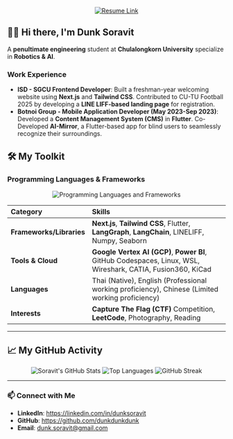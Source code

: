 <p align="center">
  <a href="https://shorturl.at/VZHUv" target="_blank">
    <img src="https://img.shields.io/badge/View_Full_Resume-0077B5?style=for-the-badge&logo=googledocs&logoColor=white" alt="Resume Link">
  </a>
</p>

## 🙋‍♂️ Hi there, I'm Dunk Soravit

A **penultimate engineering** student at **Chulalongkorn University** specialize in **Robotics & AI**.

### **Work Experience**
* **ISD - SGCU Frontend Developer**: Built a freshman-year welcoming website using **Next.js** and **Tailwind CSS**. Contributed to CU-TU Football 2025 by developing a **LINE LIFF-based landing page** for registration.
* **Botnoi Group - Mobile Application Developer (May 2023-Sep 2023)**: Developed a **Content Management System (CMS)** in **Flutter**. Co-Developed **AI-Mirror**, a Flutter-based app for blind users to seamlessly recognize their surroundings.

## 🛠️ My Toolkit

### **Programming Languages & Frameworks**
<p align="center">
  <img src="https://skillicons.dev/icons?i=python,js,ts,nextjs,tailwind,flutter,gcp" alt="Programming Languages and Frameworks" />
</p>

| Category | Skills |
| :--- | :--- |
| **Frameworks/Libraries** | **Next.js**, **Tailwind CSS**, Flutter, **LangGraph**, **LangChain**, LINELIFF, Numpy, Seaborn |
| **Tools & Cloud** | **Google Vertex AI (GCP)**, **Power BI**, GitHub Codespaces, Linux, WSL, Wireshark, CATIA, Fusion360, KiCad |
| **Languages** | Thai (Native), English (Professional working proficiency), Chinese (Limited working proficiency) |
| **Interests** | **Capture The Flag (CTF)** Competition, **LeetCode**, Photography, Reading |

---

## 📈 My GitHub Activity

<p align="center">
  <img src="https://github-readme-stats.vercel.app/api?username=dunkdunkdunk&show_icons=true&theme=buefy&count_private=true" alt="Soravit's GitHub Stats" />
  <img src="https://github-readme-stats.vercel.app/api/top-langs/?username=dunkdunkdunk&layout=compact&theme=buefy" alt="Top Languages" />
  <img src="https://streak-stats.demolab.com?user=dunkdunkdunk&theme=buefy-pro" alt="GitHub Streak" />
</p>

---

### 📫 Connect with Me

* **LinkedIn**: https://linkedin.com/in/dunksoravit
* **GitHub**: https://github.com/dunkdunkdunk
* **Email**: dunk.soravit@gmail.com
